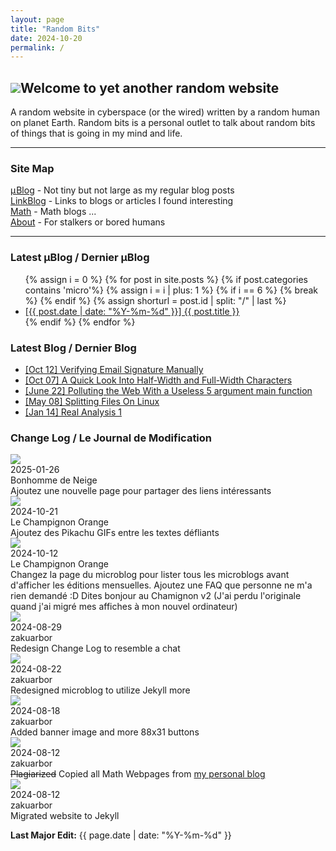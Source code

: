 ```yaml
---
layout: page
title: "Random Bits"
date: 2024-10-20
permalink: /
---
```

<!--<h2><img src = "{{site.baseurl}}/assets/gifs/pikachu-wave.gif" style = "float:left; margin-right: 1em;">Welcome to yet another random website</h2>-->
<h2 id = "page-title"><img id = "pikachu-title" src = "{{site.baseurl}}/assets/gifs/pikachu-wave.gif">Welcome to yet another random website</h2>
A random website in cyberspace (or the wired) written by a random human on planet Earth. 
Random bits is a personal outlet to talk about random bits of things that is going in my mind and life.

---

### Site Map

<a href = "micro.html"><span style = "letter-spacing: 1px;">µ</span>Blog</a> - Not tiny but not large as my regular blog posts<br/>
<a href = "link.html">LinkBlog</a> - Links to blogs or articles I found interesting<br/>
<a href = "math.html">Math</a> - Math blogs ...<br/>
<a href = "about.html">About</a> - For stalkers or bored humans

---


### Latest µBlog / Dernier µBlog
<ul>
{% assign i = 0 %}
{% for post in site.posts %}
    {% if post.categories contains 'micro'%}
        {% assign i = i | plus: 1 %}
        {% if i == 6 %}
            {% break %}
        {% endif %}
        {% assign shorturl = post.id | split: "/" | last %}
        <li><a href = '..{{ post.url }}'>[{{ post.date | date: "%Y-%m-%d" }}] {{ post.title }}</a></li>
    {% endif %}
{% endfor %}
</ul>

### Latest Blog / Dernier Blog
* [[Oct 12] Verifying Email Signature Manually](https://zakuarbor.github.io/blog/signature-verification/)
* [[Oct 07] A Quick Look Into Half-Width and Full-Width Characters](https://zakuarbor.github.io/blog/halfwidth-fullwidth-encoding/)
* [[June 22] Polluting the Web With a Useless 5 argument main function](https://zakuarbor.github.io/blog/useless-main/)
* [[May 08] Splitting Files On Linux](https://zakuarbor.github.io/blog/split-files/)
* [[Jan 14] Real Analysis 1](https://zakuarbor.github.io/blog/math3001/)

### Change Log / Le Journal de Modification

<div class = "update-chat">
<div class = "msg">
    <img class = "pfp" src = "{{ site.baseurl }}/assets/images/site/frigimon.png">
    <div class = "text">
        <div class = "date">2025-01-26</div>
        <div class = "name">Bonhomme de Neige</div>
        <div class = "body">Ajoutez une nouvelle page pour partager des liens intéressants</div>
    </div>
</div>

<div class = "msg">
    <img class = "pfp" src = "{{ site.baseurl }}/assets/images/site/mushroom.png">
    <div class = "text">
        <div class = "date">2024-10-21</div>
        <div class = "name">Le Champignon Orange</div>
        <div class = "body">Ajoutez des Pikachu GIFs entre les textes défliants</div>
    </div>
</div>

<div class = "msg">
    <img class = "pfp" src = "{{ site.baseurl }}/assets/images/site/mushroom.png">
    <div class = "text">
        <div class = "date">2024-10-12</div>
        <div class = "name">Le Champignon Orange</div>
        <div class = "body">Changez la page du microblog pour lister tous les microblogs avant d'afficher les éditions mensuelles. Ajoutez une FAQ que personne ne m'a rien demandé :D Dites bonjour au Chamignon v2 (J'ai perdu l'originale quand j'ai migré mes affiches à mon nouvel ordinateur)</div>
    </div>
</div>
<div class = "msg">
    <img class = "pfp" src = "{{ site.baseurl }}/assets/images/pikachu_pfp.png">
    <div class = "text">
    <div class = "date">2024-08-29</div>
    <div class = "name">zakuarbor</div>
    <div class = "body">Redesign Change Log to resemble a chat</div>
    </div>
</div>

<div class = "msg">
    <img class = "pfp" src = "{{ site.baseurl }}/assets/images/pikachu_pfp.png">
    <div class = "text">
    <div class = "date">2024-08-22</div>
    <div class = "name">zakuarbor</div>
    <div class = "body">Redesigned microblog to utilize Jekyll more</div>
    </div>
</div>

<div class = "msg">
    <img class = "pfp" src = "{{ site.baseurl }}/assets/images/pikachu_pfp.png">
    <div class = "text">
    <div class = "date">2024-08-18</div>
    <div class = "name">zakuarbor</div>
    <div class = "body">Added banner image and more 88x31 buttons</div>
    </div>
</div>

<div class = "msg">
    <img class = "pfp" src = "{{ site.baseurl }}/assets/images/pikachu_pfp.png">
    <div class = "text">
    <div class = "date">2024-08-12</div>
    <div class = "name">zakuarbor</div>
    <div class = "body"><s>Plagiarized</s> Copied all Math Webpages from <a href = "https://zakuarbor.github.io/blog/">my personal blog</a></div>
    </div>
</div>
<div class = "msg">
    <img class = "pfp" src = "{{ site.baseurl }}/assets/images/pikachu_pfp.png">
    <div class = "text">
    <div class = "date">2024-08-12</div>
    <div class = "name">zakuarbor</div>
    <div class = "body">Migrated website to Jekyll</div>
    </div>
</div>
</div>

<b>Last Major Edit:</b> {{ page.date | date: "%Y-%m-%d" }}
